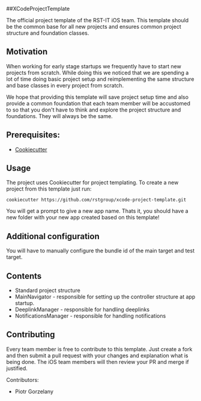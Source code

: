 ##XCodeProjectTemplate

The official project template of the RST-IT iOS team. This template should be the common base for all new projects and ensures common project structure and foundation classes.

## Motivation

When working for early stage startups we frequently have to start new projects from scratch. While doing this we noticed that we are spending a lot of time doing basic project setup and reimplementing the same structure and base classes in every project from scratch.

We hope that providing this template will save project setup time and also provide a common foundation that each team member will be accustomed to so that you don't have to think and explore the project structure and foundations. They will always be the same.

## Prerequisites:
- [Cookiecutter](https://cookiecutter.readthedocs.io/en/latest/installation.html)

## Usage

The project uses Cookiecutter for project templating. To create a new project from this template just run:

```
cookiecutter https://github.com/rstgroup/xcode-project-template.git
```

You will get a prompt to give a new app name. Thats it, you should have a new folder with your new app created based on this template!

## Additional configuration

You will have to manually configure the bundle id of the main target and test target.

## Contents

- Standard project structure
- MainNavigator - responsible for setting up the controller structure at app startup.
- DeeplinkManager - responsible for handling deeplinks
- NotificationsManager - responsible for handling notifications

## Contributing

Every team member is free to contribute to this template. Just create a fork and then submit a pull request with your changes and explanation what is being done. The iOS team members will then review your PR and merge if justified.

Contributors:

- Piotr Gorzelany
